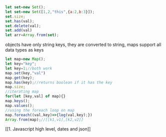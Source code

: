 ```js
let set=new Set();
let set=new Set([1,2,"this",{a:2,b:3}]);
set.size;
set.has(val);
set.delete(val);
set.add(val)
let arr=Array.from(set);
```
objects have only string keys, they are converted to string, maps support all data types as keys
```js
let map=new Map();
let key="key";
let key=1;//both work
map.set(key,"val")
map.get(key);
map.has(key);//returns boolean if it has the key
map.size;
//iterating map
for(let [key,val] of map){}
map.keys();
map.values();
//using the foreach loop on map
map.foreach((val,key)=>{log(val,key);})
Array.from(map);//[[k1,v1],[k2,v2]]
```


[[1. Javascript high level, dates and json]] 